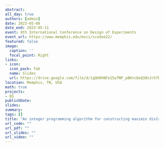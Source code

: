 ```yaml
---
abstract:
all_day: true
authors: [admin]
date: 2023-05-09
date_end: 2023-05-11
event: 6th International Conference on Design of Experiments
event_url: https://www.memphis.edu/msci/icodoe22/
featured: false
image:
  caption: ''
  focal_point: Right
links:
- icon: 
  icon_pack: fab
  name: Slides
  url: https://drive.google.com/file/d/1gQH9hNFe15yfNP_pBKncQeQ38nJrX7Bu/view?usp=sharing
location: Memphis, TN, USA
math: true
projects:
- BS
publishDate: 
slides:
summary: 
tags: []
title: "An integer programming algorithm for constructing maximin distance designs from good lattice point sets"
url_code: ""
url_pdf: ""
url_slides: ""
url_video: ""
---
```


